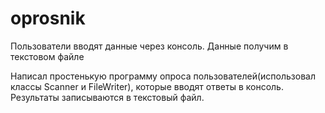 # oprosnik
Пользователи вводят данные через консоль. Данные получим в текстовом файле

Написал простенькую программу опроса пользователей(использовал классы Scanner и FileWriter), которые вводят ответы в консоль. Результаты записываются в текстовый файл.
